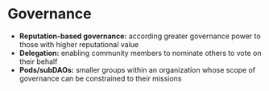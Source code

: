 # Governance

* **Reputation-based governance:** according greater governance power to those with higher reputational value
* **Delegation:** enabling community members to nominate others to vote on their behalf
* **Pods/subDAOs:** smaller groups within an organization whose scope of governance can be constrained to their missions&#x20;
